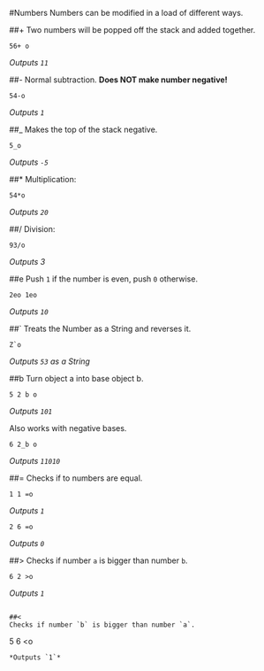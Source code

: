 #Numbers
Numbers can be modified in a load of different ways.

##+
Two numbers will be popped off the stack and added together.
```
56+ o
```
*Outputs `11`*

##-
Normal subtraction. **Does NOT make number negative!**
```
54-o
```
*Outputs `1`*

##_
Makes the top of the stack negative.
```
5_o
```
*Outputs `-5`*

##*
Multiplication:
```
54*o
```
*Outputs `20`*

##/
Division:
```
93/o
```
*Outputs 3*

##e
Push `1` if the number is even, push `0` otherwise.
```
2eo 1eo
```
*Outputs `10`*

##`
Treats the Number as a String and reverses it.
```
Z`o
```
*Outputs `53` as a String*

##b
Turn object a into base object b.
```
5 2 b o
```
*Outputs `101`*

Also works with negative bases.
```
6 2_b o
```
*Outputs `11010`*

##=
Checks if to numbers are equal.
```
1 1 =o
```
*Outputs `1`*

```
2 6 =o
```
*Outputs `0`*

##>
Checks if number `a` is bigger than number `b`.
```
6 2 >o
```
*Outputs `1`*

```

##<
Checks if number `b` is bigger than number `a`.
```
5 6 <o
```
*Outputs `1`*

```